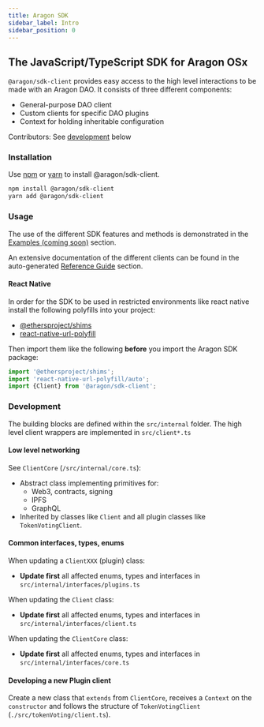 ```yaml
---
title: Aragon SDK
sidebar_label: Intro
sidebar_position: 0
---
```


## The JavaScript/TypeScript SDK for Aragon OSx

`@aragon/sdk-client` provides easy access to the high level interactions to be
made with an Aragon DAO. It consists of three different components:

- General-purpose DAO client
- Custom clients for specific DAO plugins
- Context for holding inheritable configuration

Contributors: See [development](#development) below

### Installation

Use [npm](https://www.npmjs.com/) or [yarn](https://yarnpkg.com/) to install
@aragon/sdk-client.

```bash
npm install @aragon/sdk-client
yarn add @aragon/sdk-client
```

### Usage

The use of the different SDK features and methods is demonstrated in the [Examples (coming soon)](./01-examples/index.md) section.

An extensive documentation of the different clients can be found in the auto-generated [Reference Guide](./02-reference-guide/index.md) section.

#### React Native

In order for the SDK to be used in restricted environments like react native install the following polyfills into your project:

- [@ethersproject/shims](https://www.npmjs.com/package/@ethersproject/shims)
- [react-native-url-polyfill](https://www.npmjs.com/package/react-native-url-polyfill)

Then import them like the following **before** you import the Aragon SDK package:

```javascript
import '@ethersproject/shims';
import 'react-native-url-polyfill/auto';
import {Client} from '@aragon/sdk-client';
```

### Development

The building blocks are defined within the `src/internal` folder. The high level
client wrappers are implemented in `src/client*.ts`

#### Low level networking

See `ClientCore` (`/src/internal/core.ts`):

- Abstract class implementing primitives for:
  - Web3, contracts, signing
  - IPFS
  - GraphQL
- Inherited by classes like `Client` and all plugin classes like `TokenVotingClient`.

#### Common interfaces, types, enums

When updating a `ClientXXX` (plugin) class:

- **Update first** all affected enums, types and interfaces in
  `src/internal/interfaces/plugins.ts`

When updating the `Client` class:

- **Update first** all affected enums, types and interfaces in
  `src/internal/interfaces/client.ts`

When updating the `ClientCore` class:

- **Update first** all affected enums, types and interfaces in
  `src/internal/interfaces/core.ts`

#### Developing a new Plugin client

Create a new class that `extends` from `ClientCore`, receives a `Context` on the
`constructor` and follows the structure of `TokenVotingClient` (`./src/tokenVoting/client.ts`).
